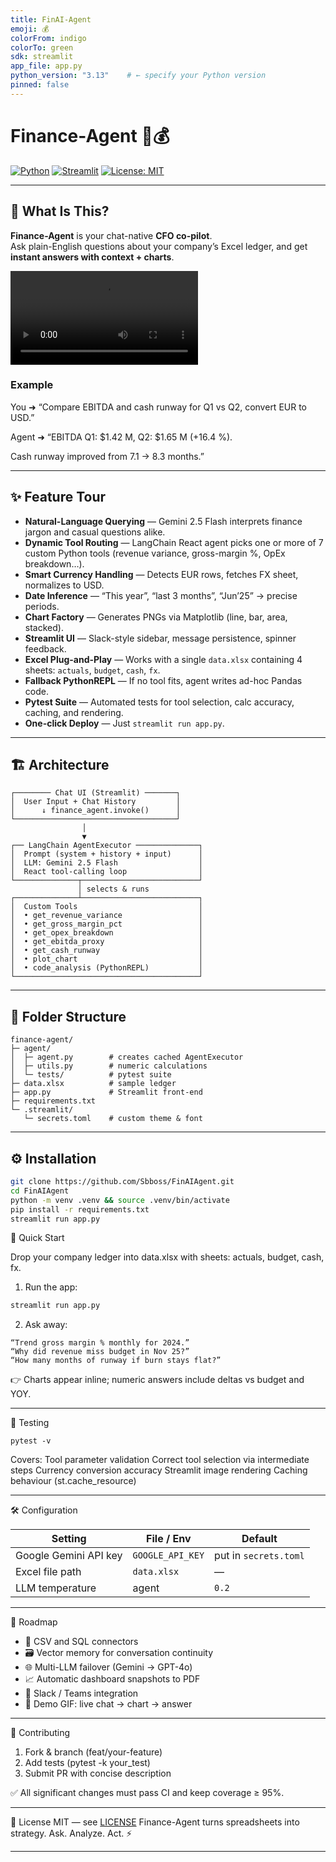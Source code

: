 ```yaml
---
title: FinAI-Agent
emoji: 💰
colorFrom: indigo
colorTo: green
sdk: streamlit
app_file: app.py
python_version: "3.13"    # ← specify your Python version
pinned: false
---
```


# Finance-Agent 🤖💰

[![Python](https://img.shields.io/badge/python-3.13-blue.svg)](https://www.python.org/)
[![Streamlit](https://img.shields.io/badge/Streamlit-App-red)](https://streamlit.io/)
[![License: MIT](https://img.shields.io/badge/License-MIT-yellow.svg)](LICENSE)

---

## 🚀 What Is This?

**Finance-Agent** is your chat-native **CFO co-pilot**.  
Ask plain-English questions about your company’s Excel ledger, and get **instant answers with context + charts**.

![Demo](content/demo.mp4)

### Example

You ➜ “Compare EBITDA and cash runway for Q1 vs Q2, convert EUR to USD.”

Agent ➜ “EBITDA Q1: $1.42 M, Q2: $1.65 M (+16.4 %).

Cash runway improved from 7.1 → 8.3 months.”

---

## ✨ Feature Tour
- **Natural-Language Querying** — Gemini 2.5 Flash interprets finance jargon and casual questions alike.  
- **Dynamic Tool Routing** — LangChain React agent picks one or more of 7 custom Python tools (revenue variance, gross-margin %, OpEx breakdown…).  
- **Smart Currency Handling** — Detects EUR rows, fetches FX sheet, normalizes to USD.  
- **Date Inference** — “This year”, “last 3 months”, “Jun’25” → precise periods.  
- **Chart Factory** — Generates PNGs via Matplotlib (line, bar, area, stacked).  
- **Streamlit UI** — Slack-style sidebar, message persistence, spinner feedback.  
- **Excel Plug-and-Play** — Works with a single `data.xlsx` containing 4 sheets: `actuals`, `budget`, `cash`, `fx`.  
- **Fallback PythonREPL** — If no tool fits, agent writes ad-hoc Pandas code.  
- **Pytest Suite** — Automated tests for tool selection, calc accuracy, caching, and rendering.  
- **One-click Deploy** — Just `streamlit run app.py`.  

---

## 🏗️ Architecture
```text
┌──────── Chat UI (Streamlit) ───────┐
│  User Input + Chat History         │
│      ↓ finance_agent.invoke()      │
└────────────────────────────────────┘
                │
                ▼
┌── LangChain AgentExecutor ──────────────┐
│  Prompt (system + history + input)      │
│  LLM: Gemini 2.5 Flash                  │
│  React tool-calling loop                │
└──────────────┬──────────────────────────┘
               │ selects & runs
┌──────────────┴──────────────────────────┐
│  Custom Tools                           │
│  • get_revenue_variance                 │
│  • get_gross_margin_pct                 │
│  • get_opex_breakdown                   │
│  • get_ebitda_proxy                     │
│  • get_cash_runway                      │
│  • plot_chart                           │
│  • code_analysis (PythonREPL)           │
└─────────────────────────────────────────┘
```
---

## 📂 Folder Structure
```text
finance-agent/
├─ agent/
│  ├─ agent.py        # creates cached AgentExecutor
│  ├─ utils.py        # numeric calculations
│  └─ tests/          # pytest suite
├─ data.xlsx          # sample ledger
├─ app.py             # Streamlit front-end
├─ requirements.txt
└─ .streamlit/
   └─ secrets.toml    # custom theme & font
```
---

## ⚙️ Installation

```bash
git clone https://github.com/Sbboss/FinAIAgent.git
cd FinAIAgent
python -m venv .venv && source .venv/bin/activate
pip install -r requirements.txt
streamlit run app.py
```
🏃 Quick Start

Drop your company ledger into data.xlsx with sheets: actuals, budget, cash, fx.

1. Run the app:
```bash
streamlit run app.py
```
2. Ask away:
```
“Trend gross margin % monthly for 2024.”
“Why did revenue miss budget in Nov 25?”
“How many months of runway if burn stays flat?”
```
👉 Charts appear inline; numeric answers include deltas vs budget and YOY.

___

🔬 Testing
```
pytest -v
```
Covers:
Tool parameter validation
Correct tool selection via intermediate steps
Currency conversion accuracy
Streamlit image rendering
Caching behaviour (st.cache_resource)

---

🛠️ Configuration

| Setting                | File / Env               | Default               |
| ---------------------- | ------------------------ | --------------------- |
| Google Gemini API key  | `GOOGLE_API_KEY`         | put in `secrets.toml` |
| Excel file path        | `data.xlsx`              | —                     |
| LLM temperature        | agent                    | `0.2`                 |

---

🌅 Roadmap

* 🔄 CSV and SQL connectors
* 🗃️ Vector memory for conversation continuity
* 🌐 Multi-LLM failover (Gemini → GPT-4o)
* 📈 Automatic dashboard snapshots to PDF
* 💬 Slack / Teams integration
* 🎥 Demo GIF: live chat → chart → answer

---

🙌 Contributing

1. Fork & branch (feat/your-feature)
2. Add tests (pytest -k your_test)
3. Submit PR with concise description
   
✅ All significant changes must pass CI and keep coverage ≥ 95%.

---

📝 License
MIT — see [LICENSE](LICENSE)
Finance-Agent turns spreadsheets into strategy. Ask. Analyze. Act. ⚡

--- 
